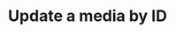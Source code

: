 ---
title: Update a media by ID
excerpt: >
  This endpoint allows you to update specific parameters of an existing media
  file. You can modify the key-value pairs of the metadata that were provided in
  the payload during the creation of media from a URL or when uploading the
  media as a file object. 



  #### How it works


  1. Make a PATCH request to the /media/{mediaId} endpoint, replacing {mediaId}
  with the uploadId or the id of the media you want to update. 


  2. Include the updated parameters in the request body. 


  3. Receive a response containing the updated media data, confirming the
  changes made. 
   
  Once you have made the update request, you can also look for the webhook event
  **video.media.updated** to notify your system about update status. 

   
  **Use case:** Imagine a scenario where a user uploads a video and later
  realizes they need to change the title, add a new description or tags. You can
  use this endpoint to update the media metadata without having to re-upload the
  entire video.
api:
  file: api.json
  operationId: updated-media
hidden: false
---